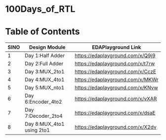 # 100Days_of_RTL


# Table of Contents

SINO | Design Module | EDAPlayground Link
---| --- | ---
1 | Day 1:Half Adder | https://edaplayground.com/x/Q9j9
2 | Day 2:Full Adder | https://edaplayground.com/x/t7rw
3 | Day 3:MUX_2to1   | https://edaplayground.com/x/CczE
4 | Day 4:MUX_4to1   | https://edaplayground.com/x/MKWr
5 | Day 5:MUX_nto1   | https://edaplayground.com/x/KNvw
6 | Day 6:Encoder_4to2 | https://edaplayground.com/x/vXAR
7 | Day 7:Decoder_2to4 | https://edaplayground.com/x/dsaE
8 | Day 8:MUX_4to1 using 2to1 | https://edaplayground.com/x/X2dv
